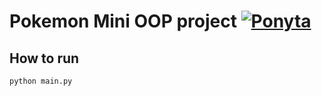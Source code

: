 # Pokemon Mini OOP project [![Ponyta](https://veekun.com/dex/media/pokemon/main-sprites/black-white/77.png)](https://bulbapedia.bulbagarden.net/wiki/Ponyta_(Pok%C3%A9mon))

## How to run
`python main.py`
